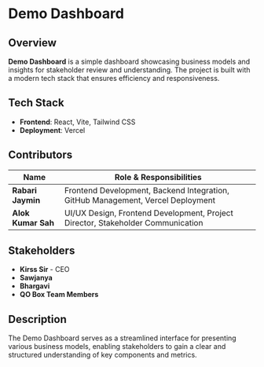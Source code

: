 # Demo Dashboard

## Overview
**Demo Dashboard** is a simple dashboard showcasing business models and insights for stakeholder review and understanding. The project is built with a modern tech stack that ensures efficiency and responsiveness.

## Tech Stack
- **Frontend**: React, Vite, Tailwind CSS
- **Deployment**: Vercel

## Contributors
| Name             | Role & Responsibilities                                                       |
|------------------|-------------------------------------------------------------------------------|
| **Rabari Jaymin** | Frontend Development, Backend Integration, GitHub Management, Vercel Deployment |
| **Alok Kumar Sah** | UI/UX Design, Frontend Development, Project Director, Stakeholder Communication |

## Stakeholders
- **Kirss Sir** - CEO
- **Sawjanya**
- **Bhargavi**
- **QO Box Team Members**

## Description
The Demo Dashboard serves as a streamlined interface for presenting various business models, enabling stakeholders to gain a clear and structured understanding of key components and metrics. 

